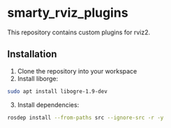 # smarty_rviz_plugins
This repository contains custom plugins for rviz2.

## Installation

1. Clone the repository into your workspace
2. Install liborge:
```bash
sudo apt install libogre-1.9-dev
```

3. Install dependencies:
```bash
rosdep install --from-paths src --ignore-src -r -y
```
